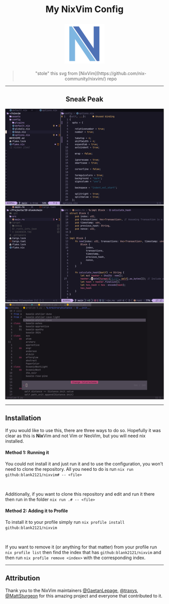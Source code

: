 <h1 style="text-align: center;">My NixVim Config</h1>

<h2 align="center">
  <picture>
    <img src="./assets/nixvim_icon.svg" width="25%" />
  </picture>
</h2>

> <p style="text-align: center;">"stole" this svg from [NixVim](https://github.com/nix-community/nixvim/) repo</p>

---

<h2 style="text-align: center;">Sneak Peak</h3>

<img src="./assets/main1.png"/>
<img src="./assets/main2.png"/>
<img src="./assets/main3.png"/>

---

## Installation
If you would like to use this, there are three ways to do so. Hopefully it 
was clear as this is **Nix**Vim and not Vim or NeoVim, but you will need nix installed.

#### **Method 1: Running it**
You could not install it and just run it and to use the configuration, you won't need to clone the repository. All you need to do is run `nix run github:blank2121/nixvim# -- <file>`

<br/>

Additionally, if you want to clone this repository and edit and run it there then run in the folder `nix run .# -- <file>`

#### **Method 2: Adding it to Profile**
To install it to your profile simply run `nix profile install github:blank2121/nixvim`

<br/>

If you want to remove it (or anything for that matter) from your profile run `nix profile list` then find the index that has `github:blank2121/nixvim` and then run `nix profile remove <index>` with the corresponding index.

---

## Attribution
Thank you to the NixVim maintainers [@GaetanLepage](https://github.com/GaetanLepage), [@traxys](https://github.com/traxys), [@MattSturgeon](https://github.com/MattSturgeon) for this amazing project and everyone that contributed to it.
